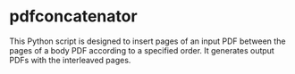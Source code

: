 # pdfconcatenator
This Python script is designed to insert pages of an input PDF between the pages of a body PDF according to a specified order. It generates output PDFs with the interleaved pages.
